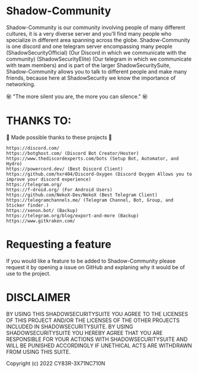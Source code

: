 # Shadow-Community

Shadow-Community is our community involving people of many different cultures, it is a very diverse server and you'll find many people who specialize in different area spanning across the globe. Shadow-Community is one discord and one telegram server encompassing many people (ShadowSecurityOfficial) (Our Discord in which we communicate with the community) (ShadowSecurityElite) (Our telegram in which we communicate with team members) and is part of the larger ShadowSecuritySuite, Shadow-Community allows you to talk to different people and make many friends, because here at ShadowSecurity we know the importance of networking.

㊙️ "The more silent you are, the more you can silence." ㊙️

# THANKS TO:

💖 Made possible thanks to these projects 💖

```
https://discord.com/
https://botghost.com/ (Discord Bot Creator/Hoster)
https://www.thediscordexperts.com/bots (Setup Bot, Automator, and Hydro)
https://powercord.dev/ (Best Discord Client)
https://github.com/hxr404/Discord-Oxygen (Discord Oxygen Allows you to improve your discord experience)
https://telegram.org/
https://f-droid.org/ (For Android Users)
https://github.com/NekoX-Dev/NekoX (Best Telegram Client)
https://telegramchannels.me/ (Telegram Channel, Bot, Group, and Sticker finder.)
https://xenon.bot/ (Backup)
https://telegram.org/blog/export-and-more (Backup)
https://www.gitkraken.com/
```
# Requesting a feature

If you would like a feature to be added to Shadow-Community please request it by opening a issue on GitHub and explaning why it would be of use to the project.

# DISCLAIMER

BY USING THIS SHADOWSECURITYSUITE YOU AGREE TO THE LICENSES OF THIS PROJECT AND/OR THE LICENSES OF THE OTHER PROJECTS INCLUDED IN SHADOWSECURITYSUITE. BY USING SHADOWSECURITYSUITE YOU HEREBY AGREE THAT YOU ARE RESPONSIBLE FOR YOUR ACTIONS WITH SHADOWSECURITYSUITE AND WILL BE PUNISHED ACCORDINGLY IF UNETHICAL ACTS ARE WITHDRAWN FROM USING THIS SUITE. 

Copyright (c) 2022 CY83R-3X71NC710N
